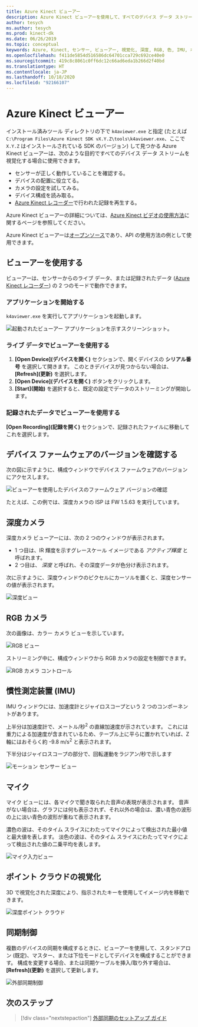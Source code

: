 ```yaml
---
title: Azure Kinect ビューアー
description: Azure Kinect ビューアーを使用して、すべてのデバイス データ ストリームを視覚化する方法について説明します。
author: tesych
ms.author: tesych
ms.prod: kinect-dk
ms.date: 06/26/2019
ms.topic: conceptual
keywords: Azure, Kinect, センサー, ビューアー, 視覚化, 深度, RGB, 色, IMU, オーディオ, マイク, ポイント クラウド
ms.openlocfilehash: f411de5854d516586dc64701cca729c692ce40e0
ms.sourcegitcommit: 419c8c8061c0ff6dc12c66ad6eda1b266d2f40bd
ms.translationtype: HT
ms.contentlocale: ja-JP
ms.lasthandoff: 10/18/2020
ms.locfileid: "92166107"
---
```

# <a name="azure-kinect-viewer"></a>Azure Kinect ビューアー

インストール済みツール ディレクトリの下で `k4aviewer.exe` と指定 (たとえば `C:\Program Files\Azure Kinect SDK vX.Y.Z\tools\k4aviewer.exe`、ここで `X.Y.Z` はインストールされている SDK のバージョン) して見つかる Azure Kinect ビューアーは、次のような目的ですべてのデバイス データ ストリームを視覚化する場合に使用できます。

* センサーが正しく動作していることを確認する。
* デバイスの配置に役立てる。
* カメラの設定を試してみる。
* デバイス構成を読み取る。
* [Azure Kinect レコーダー](azure-kinect-recorder.md)で行われた記録を再生する。

Azure Kinect ビューアーの詳細については、[Azure Kinect ビデオの使用方法](https://www.microsoft.com/videoplayer/embed/RE3hNwG)に関するページを参照してください。

Azure Kinect ビューアーは[オープンソース](https://github.com/microsoft/Azure-Kinect-Sensor-SDK/tree/develop/tools/k4aviewer)であり、API の使用方法の例として使用できます。

## <a name="use-viewer"></a>ビューアーを使用する

ビューアーは、センサーからのライブ データ、または記録されたデータ ([Azure Kinect レコーダー](azure-kinect-recorder.md)) の 2 つのモードで動作できます。

### <a name="start-application"></a>アプリケーションを開始する

`k4aviewer.exe` を実行してアプリケーションを起動します。

![起動されたビューアー アプリケーションを示すスクリーンショット。](./media/how-to-guides/open-viewer.png)

### <a name="use-the-viewer-with-live-data"></a>ライブ データでビューアーを使用する

1. **[Open Device]\(デバイスを開く\)** セクションで、開くデバイスの **シリアル番号** を選択して開きます。 このときデバイスが見つからない場合は、 **[Refresh]\(更新\)** を選択します。
2. **[Open Device]\(デバイスを開く\)** ボタンをクリックします。
3. **[Start]\(開始\)** を選択すると、既定の設定でデータのストリーミングが開始します。

### <a name="use-the-viewer-with-recorded-data"></a>記録されたデータでビューアーを使用する

**[Open Recording]\(記録を開く\)** セクションで、記録されたファイルに移動してこれを選択します。

## <a name="check-device-firmware-version"></a>デバイス ファームウェアのバージョンを確認する

次の図に示すように、構成ウィンドウでデバイス ファームウェアのバージョンにアクセスします。

![ビューアーを使用したデバイスのファームウェア バージョンの確認](./media/how-to-guides/check-firmware-update.png)

たとえば、この例では、深度カメラの ISP は FW 1.5.63 を実行しています。

## <a name="depth-camera"></a>深度カメラ

深度カメラ ビューアーには、次の 2 つのウィンドウが表示されます。

* 1 つ目は、IR 輝度を示すグレースケール イメージである *アクティブ輝度* と呼ばれます。
* 2 つ目は、 *深度* と呼ばれ、その深度データが色分け表示されます。

次に示すように、深度ウィンドウのピクセルにカーソルを置くと、深度センサーの値が表示されます。

![深度ビュー](./media/how-to-guides/depth-camera.png)

## <a name="rgb-camera"></a>RGB カメラ

次の画像は、カラー カメラ ビューを示しています。

![RGB ビュー](./media/how-to-guides/viewer-rgb-camera.png)

ストリーミング中に、構成ウィンドウから RGB カメラの設定を制御できます。

![RGB カメラ コントロール](./media/how-to-guides/rgb-camera-settings.png)

## <a name="inertial-measurement-unit-imu"></a>慣性測定装置 (IMU)

IMU ウィンドウには、加速度計とジャイロスコープという 2 つのコンポーネントがあります。

上半分は加速度計で、メートル/秒<sup>2</sup> の直線加速度が示されています。  これには重力による加速度が含まれているため、テーブル上に平らに置かれていれば、Z 軸にはおそらく約 -9.8 m/s<sup>2</sup> と表示されます。

下半分はジャイロスコープの部分で、回転運動をラジアン/秒で示します

![モーション センサー ビュー](./media/how-to-guides/viewer-mu-settings.png)

## <a name="microphone-input"></a>マイク

マイク ビューには、各マイクで聞き取られた音声の表現が表示されます。 音声がない場合は、グラフには何も表示されず、それ以外の場合は、濃い青色の波形の上に淡い青色の波形が重ねて表示されます。

濃色の波は、そのタイム スライスにわたってマイクによって検出された最小値と最大値を表します。 淡色の波は、そのタイム スライスにわたってマイクによって検出された値の二乗平均を表します。

![マイク入力ビュー](./media/how-to-guides/microphone-data.png)

## <a name="point-cloud-visualization"></a>ポイント クラウドの視覚化

3D で視覚化された深度により、指示されたキーを使用してイメージ内を移動できます。

![深度ポイント クラウド](./media/how-to-guides/depth-point-cloud.png)

## <a name="synchronization-control"></a>同期制御

複数のデバイスの同期を構成するときに、ビューアーを使用して、スタンドアロン (既定)、マスター、または下位モードとしてデバイスを構成することができます。
構成を変更する場合、または同期ケーブルを挿入/取り外す場合は、 **[Refresh]\(更新\)** を選択して更新します。

![外部同期制御](./media/how-to-guides/sync-control.png)

## <a name="next-steps"></a>次のステップ

> [!div class="nextstepaction"]
>[外部同期のセットアップ ガイド](https://support.microsoft.com/help/4494429/sync-multiple-azure-kinect-dk-devices)
